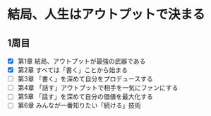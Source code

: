 # 結局、人生はアウトプットで決まる
## 1周目
 - [x] 第1章 結局、アウトプットが最強の武器である
 - [x] 第2章 すべては「書く」ことから始まる
 - [ ] 第3章 「書く」を深めて自分をプロデュースする
 - [ ] 第4章 「話す」アウトプットで相手を一気にファンにする
 - [ ] 第5章 「話す」を深めて自分の価値を最大化する
 - [ ] 第6章 みんなが一番知りたい「続ける」技術
